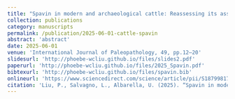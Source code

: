 ```yaml
---
title: "Spavin in modern and archaeological cattle: Reassessing its association with traction use"
collection: publications
category: manuscripts
permalink: /publication/2025-06-01-cattle-spavin
abstract: 'abstract'
date: 2025-06-01
venue: 'International Journal of Paleopathology, 49, pp.12–20'
slidesurl: 'http://phoebe-wcliu.github.io/files/slides2.pdf'
paperurl: 'http://phoebe-wcliu.github.io/files/2025_Spavin.pdf'
bibtexurl: 'http://phoebe-wcliu.github.io/files/spavin.bib'
onlineurl: 'https://www.sciencedirect.com/science/article/pii/S187998172500004X'
citation: 'Liu, P., Salvagno, L., Albarella, U. (2025). “Spavin in modern and archaeological cattle: Reassessing its association with traction use”. International Journal of Paleopathology, 49, pp.12–20. DOI: 10.1016/j.ijpp.2025.02.003.'
---
```


